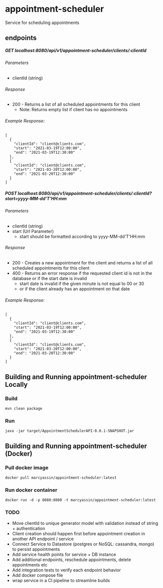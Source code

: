 # appointment-scheduler
Service for scheduling appointments

## endpoints

##### GET localhost:8080/api/v1/appointment-scheduler/clients/:clientId
###### Parameters
- clientId (string)

###### Response
- 200 - Returns a list of all scheduled appointments for this client
    - Note: Returns empty list if client has no appointments

###### Example Response: 
```
[
  {
    "clientId": "client@clients.com",
    "start": "2021-03-19T12:00:00",
    "end": "2021-03-19T12:30:00"
  },
  {
    "clientId": "client@clients.com",
    "start": "2021-03-20T12:00:00",
    "end": "2021-03-20T12:30:00"
  }
]
```

##### POST localhost:8080/api/v1/appointment-scheduler/clients/:clientId?start=yyyy-MM-dd'T'HH:mm
###### Parameters
- clientId (string)
- start (Url Parameter)
  - start should be formatted according to yyyy-MM-dd'T'HH:mm

###### Response
- 200 - Creates a new appointment for the client and returns a list of all scheduled appointments for this client 
- 400 - Returns an error response if the requested client id is not in the database or if the start date is invalid
  - start date is invalid if the given minute is not equal to 00 or 30
  - or if the client already has an appointment on that date

###### Example Response: 
```
[
  {
    "clientId": "client@clients.com",
    "start": "2021-03-19T12:00:00",
    "end": "2021-03-19T12:30:00"
  },
  {
    "clientId": "client@clients.com",
    "start": "2021-03-20T12:00:00",
    "end": "2021-03-20T12:30:00"
  }
]
```

## Building and Running appointment-scheduler Locally

### Build
```shell script
mvn clean package
```

### Run
```
java -jar target/AppointmentSchedulerAPI-0.0.1-SNAPSHOT.jar
```

## Building and Running appointment-scheduler (Docker)

### Pull docker image
```shell script
docker pull marcyassin/appointment-scheduler:latest
```

### Run docker container
```shell script
docker run -d -p 8080:8080 -t marcyassin/appointment-scheduler:latest
```

### TODO
- Move clientId to unique generator model with validation instead of string + authentication
- Client creation should happen first before appointment creation in another API endpoint / service
- Connect Service to Datastore (postgres or NoSQL: cassandra, mongo) to persist appointments 
- Add service health points for service + DB instance
- Add additional endpoints, reschedule appointments, delete appointments etc
- Add integration tests to verify each endpoint behavior
- Add docker compose file
- wrap service in a CI pipeline to streamline builds 






